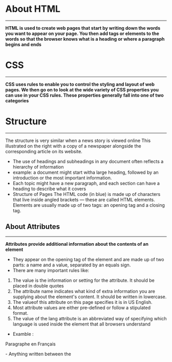 # About HTML
------------
**HTML is used to create web pages that start by writing down the words you want to appear on your page. You then add tags or elements to the words so
that the browser knows what is a heading or where a paragraph begins and ends**


# CSS
------
**CSS uses rules to enable you to control the styling and layout
of web pages. We then go on to look at the wide variety of CSS
properties you can use in your CSS rules. These properties generally fall into one of two categories**



# Structure
------------
The structure is very similar when a news story is viewed online This illustrated on the right with a copy of a newspaper alongside the corresponding article on its website.
- The use of headings and subheadings in any document often reflects a hierarchy of information
- example:
a document might start witha large heading, followed by an introduction or the most important information.
- Each topic might have a new paragraph, and each section can have a heading to describe what it covers
- Structure of Pages
The HTML code (in blue) is made up of characters that live inside angled brackets 
— these are called HTML elements. Elements are usually made up of two tags: an opening tag and a closing tag.


## About Attributes
-------------------
**Attributes provide additional information about the contents of an element**
- They appear on the opening tag of the element and are made up of two parts: a name and a value, separated by an equals sign.
- There are many important rules like:
1. The value is the information or setting for the attribute. It should be placed in double quotes
2. The attribute name indicates what kind of extra information you are supplying about the element's content. It should be written in lowercase.
3. The valueof this attribute on this page specifies it is in US English.
4. Most attribute values are either pre-defined or follow a stipulated format.
5. The value of the lang attribute is an abbreviated way of specifying which language is used inside the element that all browsers understand
- Examble :
<p lang="fr">   Paragraphe en Français <p>
 - Anything written between the <title> tags will appear in the title bar (or tabs) at the top of the browser window, highlighted in orange here. 
  

## About Extra Markup
---------------------
### we will focus and learn about:

- The different versions of HTML and how to indicate which
version you are using.
- How to add comments to your code.
- Global attributes, which are attributes that can be used on any element, including the class and id attributes.
- Elements that are used to group together parts of the page where no other element is suitable.
- How to embed a page within a page using iframes.
- How to add information about the web page using the <meta> element.
- Adding characters such as angled brackets and copyright symbols.

### DOCTYPEs
![DOCTYPEs](https://www.minddevelopmentanddesign.com/wp-content/uploads/2009/12/shutterstock_117763438.jpg)
**each web page should begin with a DOCTYPE declaration to tell a browser which version of HTML the page is using**

## Comments in HTML
<!-- -->
If you want to add a comment to your code that will not be visible in the user's browser, you can add the text between these
characters:
<!-- comment goes here -->

![](https://www.w3resource.com/w3r_images/html-comment.png)


------------------------------------------------------------
## Block Elements

![Block Elements](https://puzzleweb.ru/en/images/html/type_el.png)

**Some elements will always appear to start on a new line in the browser window. These are known as block level elements**

## Inline Elements
As I said above in the inline picture like: a b en img (in tags)
**Some elements will always appear to continue on the same line as their neighbouring elements. These are known as inline elements**## 

## IFrames
**An iframe is like a little window that has been cut into your page and in that window you can see another page
The termiframe is an abbreviation of inlineframe**
- iframe is created using the iframe> element.
There are a
few attributes that you will need
to know to use it:
src : The src attribute specifies the
URL of the page to show in the
frame.
height and width


![](https://i.ytimg.com/vi/A3yBDVwODUc/hqdefault.jpg)

-------------------------------------------------------
# HTML5 Layout
**HTML5 is introducing a new set of elements that help define the structure of a page**

- The new HTML5 layout elements and their uses.
- How they offer helpful alternatives to the <div> element.
- How to ensure older browsers recognize these elements.
 
 ## Layout Elements
**HTML5 introduces a new set of elements that allow you to divide up the
parts of a page. The names of these elements indicate the kind of content
you will find in them**

![](https://qph.fs.quoracdn.net/main-qimg-0e07f207e1a55c01bd2b60389c08e8f9)

## Headers & Footers
- We will talk about the elements inside this this section:
- header - footer - nav and article and the aside , section , hgroup
1. About The <article> element: it acts as a container for any section of a page that could stand alone and potentially be syndicated.
2. aside element: The <aside> element has two purposes, depending on whether it is inside an <article> element or not. 

![](https://www.w3resource.com/w3r_images/html5-aside-image.png)

- When the <aside> element is used inside an <article> element, it should contain information that is related to the article but not essential to its overall meaning. 
- example:
 a pullquote or glossary might be considered as an aside to the article it relates to.

-----------------------------------------------------------------------

# Process & Design
**This section discusses a process that you can use when you are creating a new website**
Target Audience: Companies
- What is the size of the company or relevant department?
- What is the position of people in the company who visit your site?
- Will visitors be using the site for themselves or for someone else?
- How large is the budget they control?

## Why People Visit YOUR Website;
1. you need to consider why they are coming. While some people will simply chance across your website, most will visit for a specific reason

2. What Information Your Visitors Need: You know who is coming to your site and why they are coming, so now you need to work out what information they need in order to achieve their goals quickly and effectively.

3. Some sites benefit from being updated more frequently than others, while other content remains relatively static.

4. Site Map:
Example :
![](https://digestwebdesign.com/images/sitemap.jpg)


## WireFrames
A wireframe is a simple sketch of the key information that needs to go on each page of a site. It shows the hierarchy of the information and how much space it might require.

![](https://algoworksupload.s3.amazonaws.com/new-algoworks/wp-content/uploads/2016/03/09105958/How-to-Create-the-First-Wireframe-of-Your-Application1.jpg)


### What we must learn as a 102 students?
1. It's important to understand who your target audience is, why they would come to your site, what information they want to find and when they are likely to return.
2. Site maps allow you to plan the structure of a site.
3. Wireframes allow you to organize the information that will need to go on each page.
4. Design is about communication. Visual hierarchy helps visitors understand what you are trying to tell them.
5. You can differentiate between pieces of information using size, color, and style.
6. You can use grouping and similarity to help simplify the information you present.


============================================================================

# About JAVASCRIPT
- What is a script ?
![](https://codelearnstorage.s3.amazonaws.com/Upload/Blog/tai-sao-nen-hoc-javascript-63728744439.8512.jpg)
**A script is a series of instructions that a computer can follow to achieve a goal**

## WRITING A SCRIPT
- To write a script, you need to first state your goal and list the tasks that need to be completed in order to achieve it

## WEB BROWSERS
__ARE PROGRAMS BUILT USING OBJECTS__
__THE DOCUMENT OBJECT REPRESENTS AN HTML PAGE__
**Using the document object, you can access and change what content users see on the page and respond to how they interact with it

### HOW A BROWSER SEES A WEB PAGE
1: RECEIVE A PAGE AS HTML CODE
2. CREATE A MODEL OF THE PAGE AND STORE IT IN MEMORY 
3. USE A RENDERING ENGINE TO SHOW THE PAGE ON SCREEN 

- you need to know how a browser interprets the HTML code and applies styling to it
- All major browsers use a JavaScript interpreter to translate your instructions

## HOW HTML, CSS, & JAVASCRIPT FIT TOGETHER 

![](https://slideplayer.com/slide/17397404/101/images/2/How+HTML%2C+CSS%2C+and+JS+Fit+Together.jpg)

## LINKING TO A JAVASCRIPT FILE FROM AN HTML PAGE
**When you want to use JavaScript with a web page, you use the HTML script> element to tell the browser it is coming across a script, Its s re attribute tells people where the JavaScript file is stored**

Examble:

<!DOCTYPE html>
<html>
<head>
<title>Constructive &amp; Co.</ title>
<link rel ="stylesheet" href="css/ cOl.css" />
</ head>
<body>
<hl>Constructive &amp ; Co. </ hl>
<script src="js/ add-content.js"></ script>
<p>For all orders and i nquiries please cal l
<em>SSS-3344</ em></ p>
</ body



## PLACING THE SCRIPT IN THE PAGE
You may see JavaScript in the HTML between opening <script> and closing </script> tags (but it is better to put scripts in their own files). 

==========================================================

Thx for reading :heart::heart::heart:






